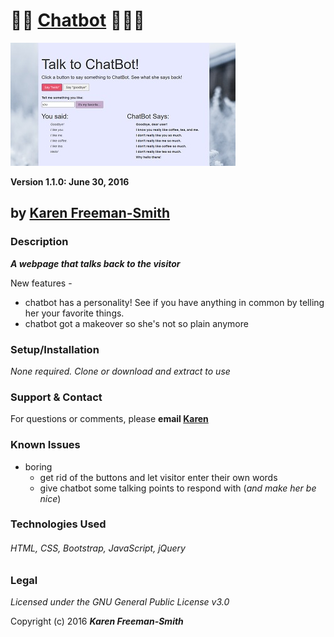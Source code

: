 # :lips::speech_balloon: [Chatbot](http://karenfreemansmith.github.io/chatbot) :hear_no_evil::see_no_evil::speak_no_evil:
![project screenshot](/img/screenshot.jpg)

__Version 1.1.0: June 30, 2016__
## by [Karen Freeman-Smith](http://karenfreemansmith.github.io)

### Description
__*A webpage that talks back to the visitor*__

New features -
* chatbot has a personality! See if you have anything in common
by telling her your favorite things.
* chatbot got a makeover so she's not so plain anymore

### Setup/Installation
*None required. Clone or download and extract to use*

### Support & Contact
For questions or comments, please __email [Karen](karenfreemansmith@gmail.com)__

### Known Issues
* boring
  * get rid of the buttons and let visitor enter their own words
  * give chatbot some talking points to respond with (*and make her be nice*)

### Technologies Used
###### HTML, CSS, Bootstrap, JavaScript, jQuery

### Legal
*Licensed under the GNU General Public License v3.0*

Copyright (c) 2016 **_Karen Freeman-Smith_**
